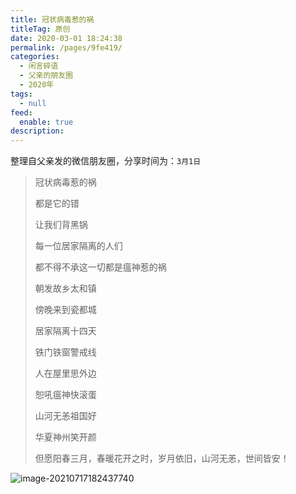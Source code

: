 ```yaml
---
title: 冠状病毒惹的祸
titleTag: 原创
date: 2020-03-01 18:24:38
permalink: /pages/9fe419/
categories: 
  - 闲言碎语
  - 父亲的朋友圈
  - 2020年
tags: 
  - null
feed: 
  enable: true
description: 
---
```

整理自父亲发的微信朋友圈，分享时间为：`3月1日`

> 冠状病毒惹的祸
>
> 
>
> 都是它的错
>
> 让我们背黑锅
>
> 每一位居家隔离的人们
>
> 都不得不承这一切都是瘟神惹的祸
>
> 
>
> 
>
> 朝发故乡太和镇
>
> 傍晚来到瓷都城
>
> 居家隔离十四天
>
> 铁门铁窗警戒线
>
> 人在屋里思外边
>
> 恕吼瘟神快滚蛋
>
> 山河无恙祖国好
>
> 华夏神州笑开颜
>
> 
>
> 
>
> 
>
> 但愿阳春三月，春暖花开之时，岁月依旧，山河无恙，世间皆安！

![image-20210717182437740](http://t.eryajf.net/imgs/2021/09/ebe016daeaae911a.jpg)